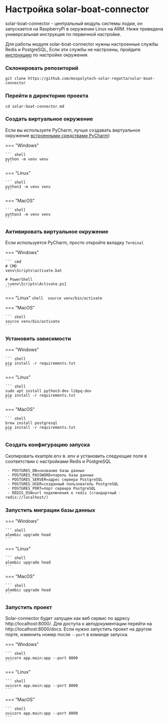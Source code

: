 # Настройка solar-boat-connector

solar-boat-connector - центральный модуль системы лодки, он запускается на RaspberryPi в окружении
Linux на ARM. Ниже приведена универсальная инструкция по первичной настройке.

Для работы модуля solar-boat-connector нужны настроенные службы Redis и PostgreSQL,
Если эти службы не настроены, пройдите [инструкцию](../environment.md) по настройке окружения.

### Склонировать репозиторий

```shell
git clone https://github.com/mospolytech-solar-regatta/solar-boat-connector
```

### Перейти в директорию проекта

```shell
cd solar-boat-connector.md
```

### Создать виртуальное окружение

Если вы используете PyCharm, лучше создавать виртуальное
окружение [встроенными средствами PyCharm](https://www.jetbrains.com/help/pycharm/creating-virtual-environment.html))

=== "Windows"

    ``` shell
    python -m venv venv
    ```

=== "Linux"

    ``` shell
    python3 -m venv venv
    ```

=== "MacOS"

    ``` shell
    python3 -m venv venv
    ```

### Активировать виртуальное окружение

Если используется PyCharm, просто откройте вкладку `Terminal`

=== "Windows"

    ``` cmd
    # CMD
    venv\Scripts\activate.bat

    # PowerShell
    .\venv\Scripts\Activate.ps1
    ```

=== "Linux"
    ``` shell 
    source venv/bin/activate
    ```

=== "MacOS"

    ``` shell
    source venv/bin/activate
    ```
### Установить зависимости

=== "Windows"

    ``` shell
    pip install -r requirements.txt
    ```

=== "Linux"

    ``` shell
    sudo apt install python3-dev libpq-dev
    pip install -r requirements.txt
    ```

=== "MacOS"

    ``` shell
    brew install postgresql
    pip install -r requirements.txt
    ```

### Создать конфигурацию запуска

Скопировать example.env в .env и установить следующие поля в соответствии с настройками Redis и PostgreSQL

     - POSTGRES_DB=название базы данных
     - POSTGRES_PASSWORD=пароль базы данных
     - POSTGRES_SERVER=адрес сервера PostgreSQL
     - POSTGRES_USER=созданный пользователь PostgreSQL
     - POSTGRES_PORT=порт сервера PostgreSQL
     - REDIS_DSN=url подключения к redis (стандартный - redis://localhost/)

### Запустить миграции базы данных

=== "Windows"

    ``` shell
    alembic upgrade head
    ```

=== "Linux"

    ``` shell
    alembic upgrade head
    ```

=== "MacOS"

    ``` shell
    alembic upgrade head
    ```

### Запустить проект
Solar-connector будет запущен как веб сервис по адресу http://localhost:8000/.
Для доступа к автодокументации перейти на http://localhost:8000/docs. Если нужно 
запустить проект на другом порте, изменить номер после `--port` в команде запуска.

=== "Windows"

    ``` shell
    uvicorn app.main:app --port 8000
    ```

=== "Linux"

    ``` shell
    uvicorn app.main:app --port 8000
    ```

=== "MacOS"

    ``` shell
    uvicorn app.main:app --port 8000
    ```
